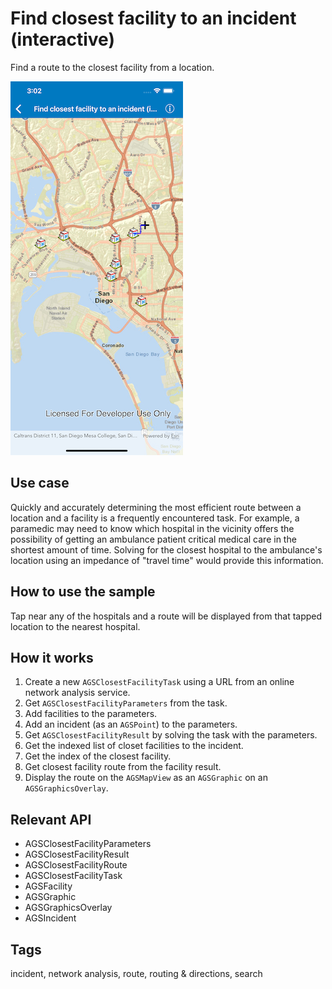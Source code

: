 # Find closest facility to an incident (interactive)

Find a route to the closest facility from a location.

![Find closest facility to an incident interactive](find-closest-facility-to-an-incident-interactive.png)

## Use case

Quickly and accurately determining the most efficient route between a location and a facility is a frequently encountered task. For example, a paramedic may need to know which hospital in the vicinity offers the possibility of getting an ambulance patient critical medical care in the shortest amount of time. Solving for the closest hospital to the ambulance's location using an impedance of "travel time" would provide this information.

## How to use the sample

Tap near any of the hospitals and a route will be displayed from that tapped location to the nearest hospital.

## How it works

1. Create a new `AGSClosestFacilityTask` using a URL from an online network analysis service.
2. Get `AGSClosestFacilityParameters` from the task.
3. Add facilities to the parameters.
4. Add an incident (as an `AGSPoint`) to the parameters.
5. Get `AGSClosestFacilityResult` by solving the task with the parameters.
6. Get the indexed list of closet facilities to the incident.
7. Get the index of the closest facility.
8. Get closest facility route from the facility result.
9. Display the route on the `AGSMapView` as an `AGSGraphic` on an `AGSGraphicsOverlay`.

## Relevant API

* AGSClosestFacilityParameters
* AGSClosestFacilityResult
* AGSClosestFacilityRoute
* AGSClosestFacilityTask
* AGSFacility
* AGSGraphic
* AGSGraphicsOverlay
* AGSIncident

## Tags

incident, network analysis, route, routing & directions, search
